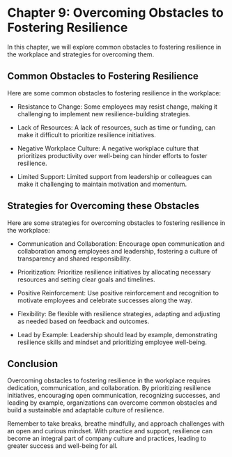 Chapter 9: Overcoming Obstacles to Fostering Resilience
=======================================================

In this chapter, we will explore common obstacles to fostering resilience in the workplace and strategies for overcoming them.

Common Obstacles to Fostering Resilience
----------------------------------------

Here are some common obstacles to fostering resilience in the workplace:

* Resistance to Change: Some employees may resist change, making it challenging to implement new resilience-building strategies.

* Lack of Resources: A lack of resources, such as time or funding, can make it difficult to prioritize resilience initiatives.

* Negative Workplace Culture: A negative workplace culture that prioritizes productivity over well-being can hinder efforts to foster resilience.

* Limited Support: Limited support from leadership or colleagues can make it challenging to maintain motivation and momentum.

Strategies for Overcoming these Obstacles
-----------------------------------------

Here are some strategies for overcoming obstacles to fostering resilience in the workplace:

* Communication and Collaboration: Encourage open communication and collaboration among employees and leadership, fostering a culture of transparency and shared responsibility.

* Prioritization: Prioritize resilience initiatives by allocating necessary resources and setting clear goals and timelines.

* Positive Reinforcement: Use positive reinforcement and recognition to motivate employees and celebrate successes along the way.

* Flexibility: Be flexible with resilience strategies, adapting and adjusting as needed based on feedback and outcomes.

* Lead by Example: Leadership should lead by example, demonstrating resilience skills and mindset and prioritizing employee well-being.

Conclusion
----------

Overcoming obstacles to fostering resilience in the workplace requires dedication, communication, and collaboration. By prioritizing resilience initiatives, encouraging open communication, recognizing successes, and leading by example, organizations can overcome common obstacles and build a sustainable and adaptable culture of resilience.

Remember to take breaks, breathe mindfully, and approach challenges with an open and curious mindset. With practice and support, resilience can become an integral part of company culture and practices, leading to greater success and well-being for all.
